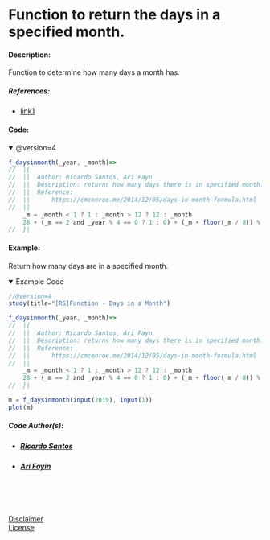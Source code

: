 # Function to return the days in a specified month.

#### Description:

Function to determine how many days a month has.

##### References:
* [link1](https://cmcenroe.me/2014/12/05/days-in-month-formula.html "link1")


#### Code:

<details open>
  <!-- leave a blank line after summary -->
  <summary>@version=4</summary>

```javascript
f_daysinmonth(_year, _month)=>
//	|{
//	||	Author: Ricardo Santos, Ari Fayn
//	||	Description: returns how many days there is in specified month.
//	||	Reference:
//	||		https://cmcenroe.me/2014/12/05/days-in-month-formula.html
//	||
    _m = _month < 1 ? 1 : _month > 12 ? 12 : _month
    28 + (_m == 2 and _year % 4 == 0 ? 1 : 0) + (_m + floor(_m / 8)) % 2 + 2 % _m + 2 * floor(1 / _m)
//	}|
```
</details>


#### Example:

Return how many days are in a specified month. <br/>

<details open>
  <!-- leave a blank line after summary -->
  <summary>Example Code</summary>

<!--  -->
<!-- code goes between the backticks: -->
```javascript
//@version=4
study(title="[RS]Function - Days in a Month")

f_daysinmonth(_year, _month)=>
//	|{
//	||	Author: Ricardo Santos, Ari Fayn
//	||	Description: returns how many days there is in specified month.
//	||	Reference:
//	||		https://cmcenroe.me/2014/12/05/days-in-month-formula.html
//	||
    _m = _month < 1 ? 1 : _month > 12 ? 12 : _month
    28 + (_m == 2 and _year % 4 == 0 ? 1 : 0) + (_m + floor(_m / 8)) % 2 + 2 % _m + 2 * floor(1 / _m)
//	}|

m = f_daysinmonth(input(2019), input(1))
plot(m)

```
</details>

##### Code Author(s):
  * ##### [Ricardo Santos](https://www.tradingview.com/u/RicardoSantos/ "@Tradingview.") 
  * ##### [Ari Fayin](https://www.tradingview.com/u/a.tesla2018/ "@Tradingview.") 

<br/>
<br/>
<br/>

[Disclaimer](/./DISCLAIMER.md "Disclaimer.")<br/>
[License](/./LICENSE "License.")
